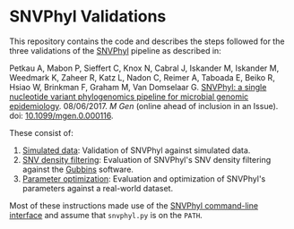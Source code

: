 SNVPhyl Validations
===================

This repository contains the code and describes the steps followed for the three validations of the [SNVPhyl](http://snvphyl.readthedocs.io) pipeline as described in:

Petkau A, Mabon P, Sieffert C, Knox N, Cabral J, Iskander M, Iskander M, Weedmark K, Zaheer R, Katz L, Nadon C, Reimer A, Taboada E, Beiko R, Hsiao W, Brinkman F, Graham M, Van Domselaar G. [SNVPhyl: a single nucleotide variant phylogenomics pipeline for microbial genomic epidemiology](http://dx.doi.org/10.1099/mgen.0.000116). 08/06/2017. *M Gen* (online ahead of inclusion in an Issue). doi: [10.1099/mgen.0.000116](https://doi.org/10.1099/mgen.0.000116).

These consist of:

1. [Simulated data](README-simulations.md): Validation of SNVPhyl against simulated data.
2. [SNV density filtering](snv-density-filtering/README.md): Evaluation of SNVPhyl's SNV density filtering against the [Gubbins](https://github.com/sanger-pathogens/gubbins) software.
3. [Parameter optimization](salmonella_heidelberg/README.md): Evaluation and optimization of SNVPhyl's parameters against a real-world dataset.


Most of these instructions made use of the [SNVPhyl command-line interface](https://github.com/phac-nml/snvphyl-galaxy-cli) and assume that `snvphyl.py` is on the `PATH`.
